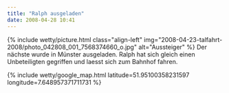 ```yaml
---
title: "Ralph ausgeladen"
date: 2008-04-28 10:41
---
```

{% include wetty/picture.html class="align-left" img="2008-04-23-talfahrt-2008/photo_042808_001_7568374660_o.jpg" alt="Aussteiger" %}
Der nächste wurde in Münster ausgeladen. Ralph hat sich gleich einen Unbeteiligten gegriffen und laesst sich zum Bahnhof fahren. 

{% include wetty/google_map.html latitude=51.95100358231597 longitude=7.648957371711731 %}
